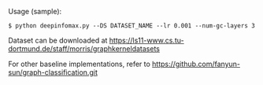 Usage (sample):
```
$ python deepinfomax.py --DS DATASET_NAME --lr 0.001 --num-gc-layers 3
```

Dataset can be downloaded at https://ls11-www.cs.tu-dortmund.de/staff/morris/graphkerneldatasets

For other baseline implementations, refer to https://github.com/fanyun-sun/graph-classification.git
